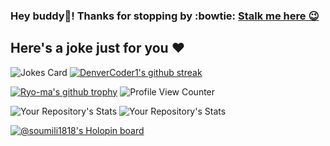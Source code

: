 ### Hey buddy👋! Thanks for stopping by :bowtie: [Stalk me here :wink: ](https://linktr.ee/soumili1818)
## Here's a joke just for you :heart: 
![Jokes Card](https://readme-jokes.vercel.app/api) [![DenverCoder1's github streak](https://github-readme-streak-stats.herokuapp.com/?user=soumili1818&theme=blue-green)](https://github.com/DenverCoder1/github-readme-streak-stats)

[![Ryo-ma's github trophy](https://github-profile-trophy.vercel.app/?username=soumili1818&row=1)](https://github.com/ryo-ma/github-profile-trophy)  ![Profile View Counter](https://komarev.com/ghpvc/?username=soumili1818)

 ![Your Repository's Stats](https://github-readme-stats.vercel.app/api/top-langs/?username=soumili1818&theme=blue-green) ![Your Repository's Stats](https://github-readme-stats.vercel.app/api?username=soumili1818&show_icons=true)  


[![@soumili1818's Holopin board](https://holopin.me/soumili1818)](https://holopin.io/@soumili1818)





<!--
**Soumili1818/Soumili1818** is a ✨ _special_ ✨ repository because its `README.md` (this file) appears on your GitHub profile.

Here are some ideas to get you started:

- 🔭 I’m currently working on ...
- 🌱 I’m currently learning ...
- 👯 I’m looking to collaborate on ...
- 🤔 I’m looking for help with ...
- 💬 Ask me about ...
- 📫 How to reach me: ...
- 😄 Pronouns: ...
- ⚡ Fun fact: ...
-->
